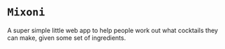 # `Mixoni`

A super simple little web app to help people work out what cocktails they can make, given some set of ingredients.

